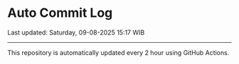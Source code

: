 # Auto Commit Log

Last updated: Saturday, 09-08-2025 15:17 WIB

---

This repository is automatically updated every 2 hour using GitHub Actions.
